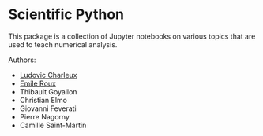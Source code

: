 # Scientific Python

This package is a collection of Jupyter notebooks on various topics that are used to teach numerical analysis.

Authors:
* [Ludovic Charleux](mailto:ludovic.charleux@univ-smb.fr)
* [Emile Roux](mailto:emile.roux@univ-smb.fr)
* Thibault Goyallon
* Christian Elmo
* Giovanni Feverati
* Pierre Nagorny
* Camille Saint-Martin
